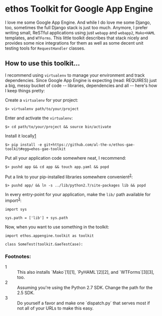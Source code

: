ethos Toolkit for Google App Engine
===================================

I love me some Google App Engine. And while I do love me some Django, too, sometimes
the full Django stack is just too much. Anymore, I prefer writing small, ReSTful
applications using just `webapp` and `webapp2`, `Mako+HAML` templates, and `WTForms`.
This little toolkit describes that stack nicely and provides some nice integrations
for them as well as some decent unit testing tools for `RequestHandler` classes.

How to use this toolkit...
--------------------------

I recommend using `virtualenv` to manage your environment and track dependencies.
Since Google App Engine is expecting (read: REQUIRES) just a big, messy bucket of
code -- libraries, dependencies and all -- here's how I keep things pretty:

Create a `virtualenv` for your project:

```
$> virtualenv path/to/your/project
```

Enter and activate the `virtualenv`:

```
$> cd path/to/your/project && source bin/activate
```

Install it locally</sup>[1](#fn1)</sup>

```
$> pip install -e git+https://github.com/al-the-x/ethos-gae-toolkit#egg=ehos-gae-toolkit
```

Put all your application code somewhere neat, I recommend:

```
$> pushd app && cd app && touch app.yaml && popd
```

Put a link to your pip-installed libraries somewhere convenient<sup>[2](#fn2)</sup>:

```
$> pushd app/ && ln -s ../lib/python2.7/site-packages lib && popd
```

In every entry-point for your application, make the `lib/` path available for import<sup>[3](#fn3)</sup>:

```
import sys

sys.path = ['lib'] + sys.path
```

Now, when you want to use something in the toolkit:

```
import ethos.appengine.toolkit as toolkit

class SomeTest(toolkit.GaeTestCase):
```

### Footnotes:

<dl>
<dt> <a name="fn1">1</a> </dt>
<dd> This also installs `Mako`[1][1], `PyHAML`[2][2], and `WTForms`[3][3], too. </dd>
<dt> <a name="fn2">2</a> </dt>
<dd> Assuming you're using the Python 2.7 SDK. Change the path for the 2.5 SDK. </dd>
<dt> <a name="fn3">3</a> </dt>
<dd> Do yourself a favor and make one `dispatch.py` that serves most if not all of your URLs to make this easy. </dd>
</dl>

[1]: http://www.makotemplates.org/
[2]: https://github.com/mikeboers/PyHAML/README.md
[3]: http://wtforms.simplecodes.com/docs/dev/crash_course.html
